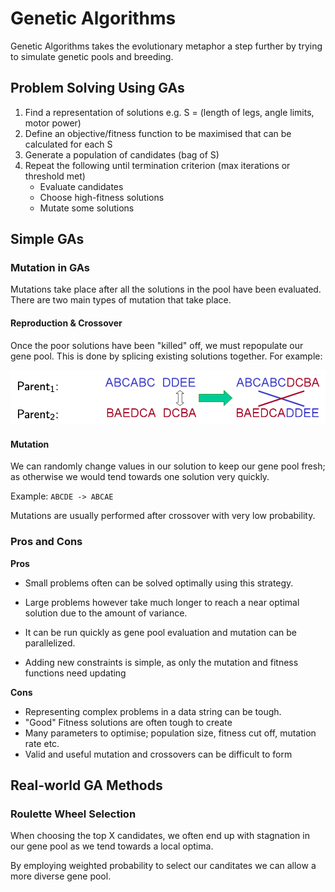 # Genetic Algorithms

Genetic Algorithms takes the evolutionary metaphor a step further by trying to simulate genetic pools and breeding. 

## Problem Solving Using GAs

1. Find a representation of solutions e.g. S = (length of legs, angle limits, motor power)
2. Define an objective/fitness function to be maximised that can be calculated for each S
3. Generate a population of candidates (bag of S)
4. Repeat the following until termination criterion (max iterations or threshold met)
    * Evaluate candidates 
    * Choose high-fitness solutions 
    * Mutate some solutions

## Simple GAs
### Mutation in GAs

Mutations take place after all the solutions in the pool have been evaluated. There are two main types of mutation that take place.

#### Reproduction & Crossover

Once the poor solutions have been "killed" off, we must repopulate our gene pool. This is done by splicing existing solutions together. For example:

!["Crossover"](assets/crossover.png)

#### Mutation

We can randomly change values in our solution to keep our gene pool fresh; as otherwise we would tend towards one solution very quickly. 

Example:
`ABCDE -> ABCAE`

Mutations are usually performed after crossover with very low probability.

### Pros and Cons
**Pros**
* Small problems often can be solved optimally using this strategy. 

* Large problems however take much longer to reach a near optimal solution due to the amount of variance.

* It can be run quickly as gene pool evaluation and mutation can be parallelized. 

* Adding  new constraints is simple, as only the mutation and fitness functions need updating

**Cons**
* Representing complex problems in a data string can be tough.
* "Good" Fitness solutions are often tough to create
* Many parameters to optimise; population size, fitness cut off, mutation rate etc.
* Valid and useful mutation and crossovers can be difficult to form

## Real-world GA Methods

### Roulette Wheel Selection

When choosing the top X candidates, we often end up with stagnation in  our gene pool as we tend towards a local optima.

By employing weighted probability to select our canditates we can allow a more diverse gene pool. 
